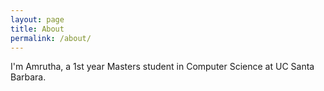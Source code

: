 ```yaml
---
layout: page
title: About
permalink: /about/
---
```


I'm Amrutha, a 1st year Masters student in Computer Science at UC Santa Barbara.
